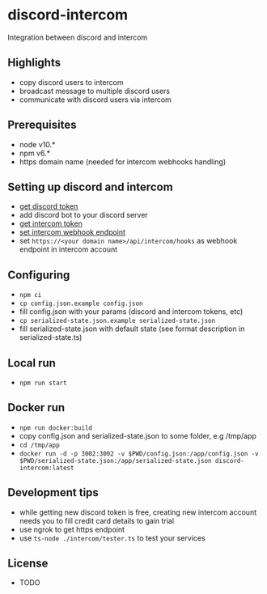 # discord-intercom
Integration between discord and intercom

## Highlights
- copy discord users to intercom
- broadcast message to multiple discord users
- communicate with discord users via intercom

## Prerequisites
- node v10.*
- npm v6.*
- https domain name (needed for intercom webhooks handling)

## Setting up discord and intercom
- [get discord token](https://discordjs.guide/preparations/setting-up-a-bot-application.html#your-token)
- add discord bot to your discord server
- [get intercom token](https://developers.intercom.com/building-apps/docs/authentication-types#section-how-to-get-your-access-token)
- [set intercom webhook endpoint](https://developers.intercom.com/building-apps/docs/setting-up-webhooks)
- set `https://<your domain name>/api/intercom/hooks` as webhook endpoint in intercom account 

## Configuring
- `npm ci`
- `cp config.json.example config.json`
- fill config.json with your params (discord and intercom tokens, etc)
- `cp serialized-state.json.example serialized-state.json`
- fill serialized-state.json with default state (see format description in serialized-state.ts)

## Local run
- `npm run start`

## Docker run
- `npm run docker:build`
- copy config.json and serialized-state.json to some folder, e.g /tmp/app
- `cd /tmp/app`
- `docker run -d -p 3002:3002 -v $PWD/config.json:/app/config.json -v $PWD/serialized-state.json:/app/serialized-state.json discord-intercom:latest` 

## Development tips
- while getting new discord token is free, creating new intercom account needs you to fill credit card details to gain trial  
- use ngrok to get https endpoint
- use `ts-node ./intercom/tester.ts` to test your services

## License
- TODO

